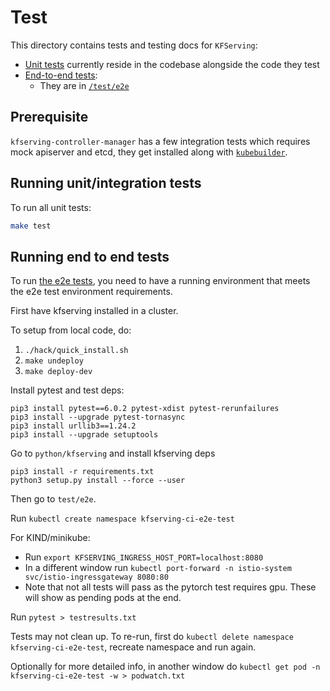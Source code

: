 # Test

This directory contains tests and testing docs for `KFServing`:

- [Unit tests](#running-unit-tests) currently reside in the codebase alongside
  the code they test
- [End-to-end tests](#running-end-to-end-tests):
  - They are in [`/test/e2e`](./e2e)

## Prerequisite
`kfserving-controller-manager` has a few integration tests which requires mock apiserver
and etcd, they get installed along with [`kubebuilder`](https://book.kubebuilder.io/quick-start.html#installation).

## Running unit/integration tests

To run all unit tests:

```bash
make test
```

## Running end to end tests

To run [the e2e tests](./e2e), you
need to have a running environment that meets the e2e test environment requirements.

First have kfserving installed in a cluster.

To setup from local code, do:

 1. `./hack/quick_install.sh`
 2. `make undeploy`
 3. `make deploy-dev`


Install pytest and test deps:
```
pip3 install pytest==6.0.2 pytest-xdist pytest-rerunfailures
pip3 install --upgrade pytest-tornasync
pip3 install urllib3==1.24.2
pip3 install --upgrade setuptools
```

Go to `python/kfserving` and install kfserving deps 
```
pip3 install -r requirements.txt
python3 setup.py install --force --user
```
Then go to `test/e2e`. 

Run `kubectl create namespace kfserving-ci-e2e-test`

For KIND/minikube:

* Run `export KFSERVING_INGRESS_HOST_PORT=localhost:8080`
* In a different window run `kubectl port-forward -n istio-system svc/istio-ingressgateway 8080:80`
* Note that not all tests will pass as the pytorch test requires gpu. These will show as pending pods at the end.

Run `pytest > testresults.txt`

Tests may not clean up. To re-run, first do `kubectl delete namespace kfserving-ci-e2e-test`, recreate namespace and run again.

Optionally for more detailed info, in another window do `kubectl get pod -n kfserving-ci-e2e-test -w > podwatch.txt`